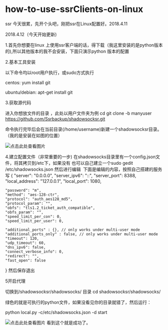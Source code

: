 # how-to-use-ssrClients-on-linux
ssr
今天很累，先开个头吧，刚把ssr在Linux配置好。2018.4.11


2018.4.12（今天开始更新)

1.首先你想要在linux 上使用ssr客户端的话，得下载（我这里安装的是python版本的),所以其他版本的我不会安装，下面只演示python 版本的配置

2.基本工具安装

以下命令均以root用户执行，或sudo方式执行

centos:
yum install git

ubuntu/debian:
apt-get install git

3.获取源代码

进入你想放文件的目录 ，此处以用户文件夹为例
cd
git clone -b manyuser https://github.com/Ssrbackup/shadowsocksr.git

命令执行完毕后会在当前目录(/home/username)新建一个shadowsocksr目录。
（我的是安装在如图的位置）


![点击此处查看图片](https://github.com/MRshiwenqiang/how-to-use-ssr-on-linux/raw/master/image/1.png)

4.建立配置文件（非常重要的一步)
在shadowsocks目录里有一个config.json文件，将其拷贝到/etc下，如果没有
也可以自己建立一个sudo gedit /etc/shadowsocks.json
然后进行编辑  下面是编辑的内容，按照自己搭建的服务写
{
    "server": "0.0.0.0",
    "server_ipv6": "::",
    "server_port": 8388,
    "local_address": "127.0.0.1",
    "local_port": 1080,

    "password": "m",
    "method": "aes-128-ctr",
    "protocol": "auth_aes128_md5",
    "protocol_param": "",
    "obfs": "tls1.2_ticket_auth_compatible",
    "obfs_param": "",
    "speed_limit_per_con": 0,
    "speed_limit_per_user": 0,

    "additional_ports" : {}, // only works under multi-user mode
    "additional_ports_only" : false, // only works under multi-user mode
    "timeout": 120,
    "udp_timeout": 60,
    "dns_ipv6": false,
    "connect_verbose_info": 0,
    "redirect": "",
    "fast_open": false
}
然后保存退出

5开启代理

切换到/shadowsocksr/shadowsocks/ 目录
cd shadowsocksr/shadowsocks/


绿色的就是可执行的python文件，如果没看见你的目录就错了，然后运行：

python local.py -c/etc/shadowsocks.json -d start

![点击此处查看图片](https://github.com/MRshiwenqiang/how-to-use-ssr-on-linux/raw/master/image/2.png)
看到这个就是成功了。
